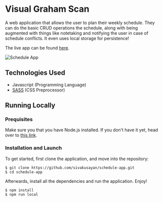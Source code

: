 # Visual Graham Scan
A web application that allows the user to plan their weekly schedule. They can do the basic CRUD operations the schedule, along with
being augmented with things like notetaking and notifying the user in case of schedule conflicts. It even uses local storage for persistence!

The live app can be found [here](https://schedulemaker.netlify.com/).

![Schedule App](https://media.giphy.com/media/2WikHJnGkhN4yCMXPg/giphy.gif)

## Technologies Used
* Javascript (Programming Language)
* [SASS](https://sass-lang.com/) (CSS Preprocessor)
## Running Locally
### Prequisites
Make sure you that you have Node.js installed. If you don't have it yet, head over to [this link](https://nodejs.org/en/download/).
### Installation and Launch
To get started, first clone the application, and move into the repository:
```
$ git clone https://github.com/sivakusayan/schedule-app.git
$ cd schedule-app
```
Afterwards, install all the dependencies and run the application. Enjoy!
```
$ npm install
$ npm run local
```
